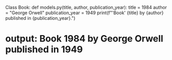 Class Book:
  def models.py(title, author, publication_year):
  title = 1984
  author = "George Orwell"
  publication_year = 1949
  print(f"'Book' {title} by {author} published in {publication_year}.")
  # output: Book 1984 by George Orwell published in 1949
